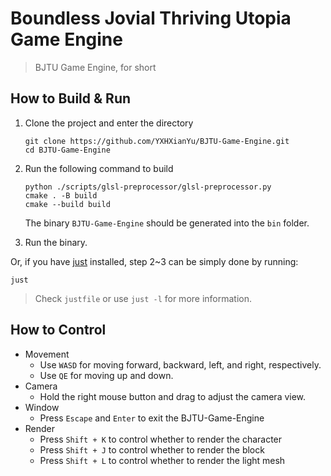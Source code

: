 # Boundless Jovial Thriving Utopia Game Engine

> BJTU Game Engine, for short

## How to Build & Run

1. Clone the project and enter the directory

    ```
    git clone https://github.com/YXHXianYu/BJTU-Game-Engine.git
    cd BJTU-Game-Engine
    ```

2. Run the following command to build

    ```
    python ./scripts/glsl-preprocessor/glsl-preprocessor.py
    cmake . -B build
    cmake --build build
    ```
    
    The binary `BJTU-Game-Engine` should be generated into the `bin` folder.
    
3. Run the binary.

Or, if you have [just](https://github.com/casey/just) installed, step 2~3 can be simply done by running:

```
just
```

> Check `justfile` or use `just -l` for more information.

## How to Control

* Movement
  * Use `WASD` for moving forward, backward, left, and right, respectively.
  * Use `QE` for moving up and down.
* Camera
  * Hold the right mouse button and drag to adjust the camera view.
* Window
  * Press `Escape` and `Enter` to exit the BJTU-Game-Engine
*  Render
   *  Press `Shift + K` to control whether to render the character
   *  Press `Shift + J` to control whether to render the block
   *  Press `Shift + L` to control whether to render the light mesh